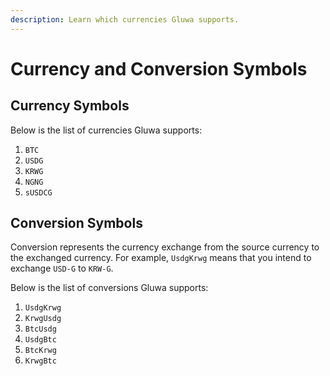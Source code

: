 ```yaml
---
description: Learn which currencies Gluwa supports.
---
```


# Currency and Conversion Symbols

## Currency Symbols

Below is the list of currencies Gluwa supports:

1. `BTC`
2. `USDG`
3. `KRWG`
4. `NGNG`
5. `sUSDCG`

## Conversion Symbols

Conversion represents the currency exchange from the source currency to the exchanged currency. For example, `UsdgKrwg` means that you intend to exchange `USD-G` to `KRW-G`.

Below is the list of conversions Gluwa supports:

1. `UsdgKrwg`
2. `KrwgUsdg`
3. `BtcUsdg`
4. `UsdgBtc`
5. `BtcKrwg`
6. `KrwgBtc`

